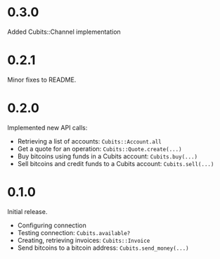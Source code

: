 # 0.3.0

Added Cubits::Channel implementation

# 0.2.1

Minor fixes to README.

# 0.2.0

Implemented new API calls:

* Retrieving a list of accounts: `Cubits::Account.all`
* Get a quote for an operation: `Cubits::Quote.create(...)`
* Buy bitcoins using funds in a Cubits account: `Cubits.buy(...)`
* Sell bitcoins and credit funds to a Cubits account: `Cubits.sell(...)`

# 0.1.0

Initial release.

* Configuring connection
* Testing connection: `Cubits.available?`
* Creating, retrieving invoices: `Cubits::Invoice`
* Send bitcoins to a bitcoin address: `Cubits.send_money(...)`
